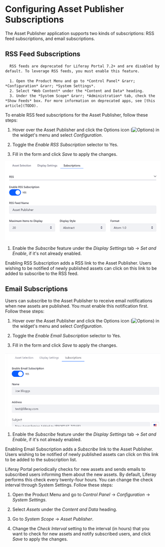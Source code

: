 # Configuring Asset Publisher Subscriptions

The Asset Publisher application supports two kinds of subscriptions: RSS feed subscriptions, and  email subscriptions.

## RSS Feed Subscriptions

```note::
  RSS feeds are deprecated for Liferay Portal 7.2+ and are disabled by default. To leverage RSS feeds, you must enable this feature.

  1. Open the Product Menu and go to *Control Panel* &rarr; *Configuration* &rarr; *System Settings*.
  2. Select *Web Content* under the *Content and Data* heading.
  3. Under the *System Scope* &rarr; *Administration* tab, check the *Show Feeds* box. For more information on deprecated apps, see [this article](TODO).
```

To enable RSS feed subscriptions for the Asset Publisher, follow these steps:

1. Hover over the Asset Publisher and click the Options icon (![Options](../../../../images/icon-app-options.png)) in the widget's menu and select *Configuration*.

1. Toggle the *Enable RSS Subscription* selector to Yes.

1. Fill in the form and click *Save* to apply the changes.

  ![An RSS subscription sends RSS feeds to subscribers' RSS readers.](./enabling-subscriptions/images/01.png)

1. Enable the *Subscribe* feature under the *Display Settings* tab &rarr; *Set and Enable*, if it's not already enabled.

Enabling RSS Subscription adds a RSS link to the Asset Publisher. Users wishing to be notified of newly published assets can click on this link to be added to subscribe to the RSS feed.

## Email Subscriptions

Users can subscribe to the Asset Publisher to receive email notifications when new assets are published. You must enable this notification first. Follow these steps:

1. Hover over the Asset Publisher and click the Options icon (![Options](../../../../images/icon-app-options.png)) in the widget's menu and select *Configuration*.

1. Toggle the *Enable Email Subscription* selector to Yes.

1. Fill in the form and click *Save* to apply the changes.

  ![An email subscription notifies users when new assets are published.](./enabling-subscriptions/images/02.png)

1. Enable the *Subscribe* feature under the *Display Settings* tab &rarr; *Set and Enable*, if it's not already enabled.

Enabling Email Subscription adds a *Subscribe* link to the Asset Publisher. Users wishing to be notified of newly published assets can click on this link to be added to the subscription list. 

Liferay Portal periodically checks for new assets and sends emails to subscribed users informing them about the new assets. By default, Liferay performs this check every twenty-four hours. You can change the check interval through System Settings. Follow these steps:

1. Open the Product Menu and go to *Control Panel* &rarr; *Configuration* &rarr; *System Settings*. 

1. Select *Assets* under the *Content and Data* heading.

1. Go to *System Scope* &rarr; *Asset Publisher*. 

1. Change the *Check Interval* setting to the interval (in hours) that you want to check for new assets and notify subscribed users, and click *Save* to apply the changes.